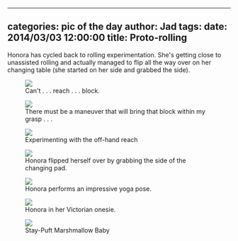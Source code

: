 
---
categories: pic of the day
author: Jad
tags: 
date: 2014/03/03 12:00:00
title: Proto-rolling 
---
Honora has cycled back to rolling experimentation.  She's getting close to unassisted rolling and actually managed to flip all the way over on her changing table (she started on her side and grabbed the side).


<figure>
<img src="/img/2014/03/03/img_7582_medium.jpg" />
<figcaption>Can't . . . reach . . . block.</figcaption>
</figure>

<figure>
<img src="/img/2014/03/03/img_7584_medium.jpg" />
<figcaption>There must be a maneuver that will bring that block within my grasp . . .</figcaption>
</figure>

<figure>
<img src="/img/2014/03/03/img_7581_medium.jpg" />
<figcaption>Experimenting with the off-hand reach </figcaption>
</figure>


<figure>
<img src="/img/2014/03/03/img_3325_medium.jpg" />
<figcaption>Honora flipped herself over by grabbing the side of the changing pad.</figcaption>
</figure>

<figure>
<img src="/img/2014/03/03/img_3310_medium.jpg" />
<figcaption>Honora performs an impressive yoga pose.</figcaption>
</figure>

<figure>
<img src="/img/2014/03/03/img_7564_medium.jpg" />
<figcaption>Honora in her Victorian onesie.</figcaption>
</figure>

<figure>
<img src="/img/2014/03/03/img_3296_medium.jpg" />
<figcaption>Stay-Puft Marshmallow Baby</figcaption>
</figure>
